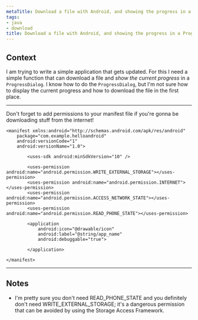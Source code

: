 ```yaml
---
metaTitle: Download a file with Android, and showing the progress in a ProgressDialog
tags:
- java
- download
title: Download a file with Android, and showing the progress in a ProgressDialog
---
```


## Context

I am trying to write a simple application that gets updated. For this I need a simple function that can download a file and *show the current progress* in a `ProgressDialog`. I know how to do the `ProgressDialog`, but I'm not sure how to display the current progress and how to download the file in the first place.



---

Don't forget to add permissions to your manifest file if you're gonna be downloading stuff from the internet!



```
<manifest xmlns:android="http://schemas.android.com/apk/res/android"
    package="com.example.helloandroid"
    android:versionCode="1"
    android:versionName="1.0">

        <uses-sdk android:minSdkVersion="10" />

        <uses-permission android:name="android.permission.WRITE_EXTERNAL_STORAGE"></uses-permission>
        <uses-permission android:name="android.permission.INTERNET"></uses-permission>
        <uses-permission android:name="android.permission.ACCESS_NETWORK_STATE"></uses-permission>
        <uses-permission android:name="android.permission.READ_PHONE_STATE"></uses-permission>

        <application 
            android:icon="@drawable/icon" 
            android:label="@string/app_name" 
            android:debuggable="true">

        </application>

</manifest>

```


---

## Notes

- I'm pretty sure you don't need READ_PHONE_STATE and you definitely don't need WRITE_EXTERNAL_STORAGE; it's a dangerous permission that can be avoided by using the Storage Access Framework.
